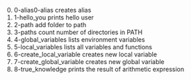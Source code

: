 0. 0-alias0-alias creates alias
1. 1-hello_you prints hello user
2. 2-path add folder to path
3. 3-paths count number of directories in PATH
4. 4-global_variables lists environment variables
5. 5-local_variables lists all variables and functions
6. 6-create_local_variable creates new local variable
7. 7-create_global_variable creates new global variable
8. 8-true_knowledge prints the result of arithmetic expression
